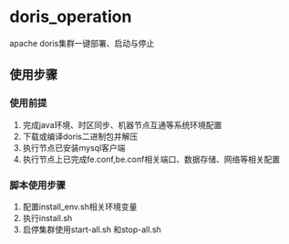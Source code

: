 # doris_operation
apache doris集群一键部署、启动与停止
## 使用步骤
### 使用前提
1. 完成java环境、时区同步、机器节点互通等系统环境配置
2. 下载或编译doris二进制包并解压
3. 执行节点已安装mysql客户端
4. 执行节点上已完成fe.conf,be.conf相关端口、数据存储、网络等相关配置
### 脚本使用步骤
1. 配置install_env.sh相关环境变量
2. 执行install.sh
3. 启停集群使用start-all.sh 和stop-all.sh
